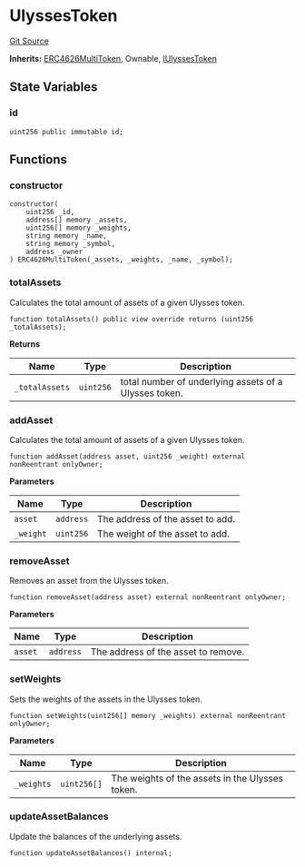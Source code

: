 # UlyssesToken
[Git Source](https://github.com/Maia-DAO/test-env-V2/blob/84b5f9e8695c91ddb02f27bb3dfb1c652f55ced4/ulysses-amm/UlyssesToken.sol)

**Inherits:**
[ERC4626MultiToken](/erc-4626/ERC4626MultiToken.sol/abstract.ERC4626MultiToken.md), Ownable, [IUlyssesToken](/ulysses-amm/interfaces/IUlyssesToken.sol/interface.IUlyssesToken.md)


## State Variables
### id

```solidity
uint256 public immutable id;
```


## Functions
### constructor


```solidity
constructor(
    uint256 _id,
    address[] memory _assets,
    uint256[] memory _weights,
    string memory _name,
    string memory _symbol,
    address _owner
) ERC4626MultiToken(_assets, _weights, _name, _symbol);
```

### totalAssets

Calculates the total amount of assets of a given Ulysses token.


```solidity
function totalAssets() public view override returns (uint256 _totalAssets);
```
**Returns**

|Name|Type|Description|
|----|----|-----------|
|`_totalAssets`|`uint256`|total number of underlying assets of a Ulysses token.|


### addAsset

Calculates the total amount of assets of a given Ulysses token.


```solidity
function addAsset(address asset, uint256 _weight) external nonReentrant onlyOwner;
```
**Parameters**

|Name|Type|Description|
|----|----|-----------|
|`asset`|`address`|The address of the asset to add.|
|`_weight`|`uint256`|The weight of the asset to add.|


### removeAsset

Removes an asset from the Ulysses token.


```solidity
function removeAsset(address asset) external nonReentrant onlyOwner;
```
**Parameters**

|Name|Type|Description|
|----|----|-----------|
|`asset`|`address`|The address of the asset to remove.|


### setWeights

Sets the weights of the assets in the Ulysses token.


```solidity
function setWeights(uint256[] memory _weights) external nonReentrant onlyOwner;
```
**Parameters**

|Name|Type|Description|
|----|----|-----------|
|`_weights`|`uint256[]`|The weights of the assets in the Ulysses token.|


### updateAssetBalances

Update the balances of the underlying assets.


```solidity
function updateAssetBalances() internal;
```


